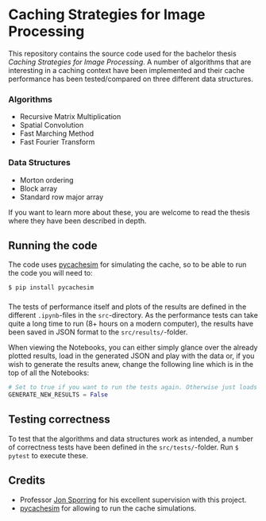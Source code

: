 # Caching Strategies for Image Processing

This repository contains the source code used for the bachelor thesis *Caching Strategies for Image Processing*. A number of algorithms that are interesting in a caching context have been implemented and their cache performance has been tested/compared on three different data structures.

### Algorithms
* Recursive Matrix Multiplication
* Spatial Convolution
* Fast Marching Method
* Fast Fourier Transform

### Data Structures
* Morton ordering
* Block array
* Standard row major array

If you want to learn more about these, you are welcome to read the thesis where they have been described in depth.

## Running the code

The code uses [pycachesim] for simulating the cache, so to be able to run the code you will need to:

```shell
$ pip install pycachesim
```

### 

The tests of performance itself and plots of the results are defined in the different `.ipynb`-files in the `src`-directory. As the performance tests can take quite a long time to run (8+ hours on a modern computer), the results have been saved in JSON format to the `src/results/`-folder.

When viewing the Notebooks, you can either simply glance over the already plotted results, load in the generated JSON and play with the data or, if you wish to generate the results anew, change the following line which is in the top of all the Notebooks:

```python
# Set to true if you want to run the tests again. Otherwise just loads results from JSON
GENERATE_NEW_RESULTS = False
```

## Testing correctness

To test that the algorithms and data structures work as intended, a number of correctness tests have been defined in the `src/tests/`-folder. Run `$ pytest` to execute these.


## Credits

* Professor [Jon Sporring] for his excellent supervision with this project.
* [pycachesim] for allowing to run the cache simulations.

[pycachesim]: https://github.com/RRZE-HPC/pycachesim
[Jon Sporring]: https://github.com/sporring